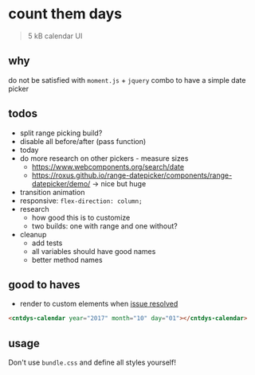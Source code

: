 # count them days

> 5 kB calendar UI

## why

do not be satisfied with `moment.js` + `jquery` combo to have a simple date picker

## todos

- split range picking build?
- disable all before/after (pass function)
- today
- do more research on other pickers - measure sizes
  - https://www.webcomponents.org/search/date
  - https://roxus.github.io/range-datepicker/components/range-datepicker/demo/ -> nice but huge
- transition animation
- responsive: `flex-direction: column;`
- research
  - how good this is to customize
  - two builds: one with range and one without?
- cleanup
  - add tests
  - all variables should have good names
  - better method names

## good to haves

- render to custom elements when [issue resolved](https://github.com/sveltejs/svelte/issues/875)

```html
<cntdys-calendar year="2017" month="10" day="01"></cntdys-calendar>
```

## usage

Don't use `bundle.css` and define all styles yourself!
